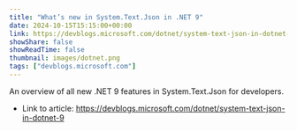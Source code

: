 ```yaml
---
title: "What’s new in System.Text.Json in .NET 9"
date: 2024-10-15T15:15:00+00:00
link: https://devblogs.microsoft.com/dotnet/system-text-json-in-dotnet-9
showShare: false
showReadTime: false
thumbnail: images/dotnet.png
tags: ["devblogs.microsoft.com"]
---
```

An overview of all new .NET 9 features in System.Text.Json for developers.

- Link to article: https://devblogs.microsoft.com/dotnet/system-text-json-in-dotnet-9